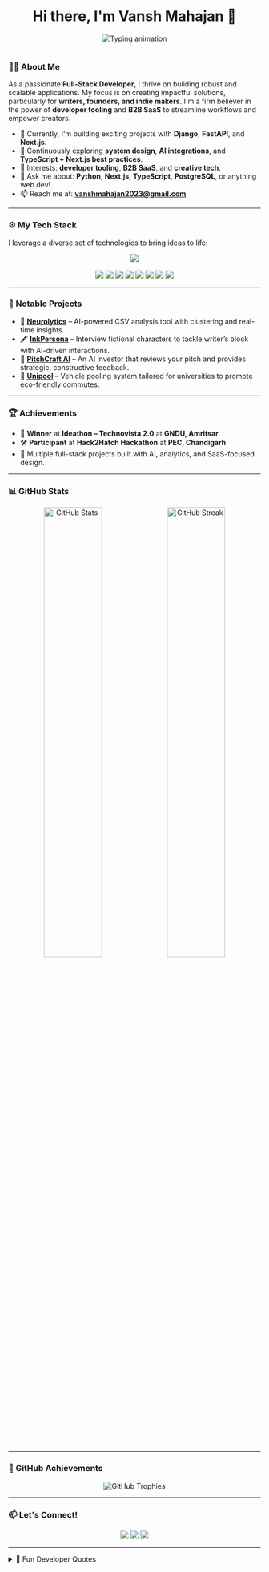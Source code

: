 <h1 align="center">Hi there, I'm Vansh Mahajan 👋</h1>

<p align="center">
  <img src="https://readme-typing-svg.herokuapp.com?font=Fira+Code&weight=600&pause=1000&color=00ADB5&center=true&vCenter=true&width=435&lines=Full-Stack+Developer;Open+Source+Contributor;Lifelong+Learner;Problem+Solver" alt="Typing animation" />
</p>

---

### 👨‍💻 About Me

As a passionate **Full-Stack Developer**, I thrive on building robust and scalable applications. My focus is on creating impactful solutions, particularly for **writers, founders, and indie makers**. I'm a firm believer in the power of **developer tooling** and **B2B SaaS** to streamline workflows and empower creators.

- 🔭 Currently, I'm building exciting projects with **Django**, **FastAPI**, and **Next.js**.
- 🌱 Continuously exploring **system design**, **AI integrations**, and **TypeScript + Next.js best practices**.
- 👀 Interests: **developer tooling**, **B2B SaaS**, and **creative tech**.
- 💬 Ask me about: **Python**, **Next.js**, **TypeScript**, **PostgreSQL**, or anything web dev!
- 📫 Reach me at: **vanshmahajan2023@gmail.com**

---

### ⚙️ My Tech Stack

I leverage a diverse set of technologies to bring ideas to life:

<p align="center">
  <img src="https://skillicons.dev/icons?i=python,django,fastapi,ts,next,js,html,css,bootstrap,postgres,git,vscode" /><br><br>
  <img src="https://img.shields.io/badge/NumPy-013243?style=for-the-badge&logo=numpy&logoColor=white" />
  <img src="https://img.shields.io/badge/Pandas-150458?style=for-the-badge&logo=pandas&logoColor=white" />
  <img src="https://img.shields.io/badge/Seaborn-2D3F6C?style=for-the-badge&logo=python&logoColor=white" />
  <img src="https://img.shields.io/badge/scikit--learn-F7931E?style=for-the-badge&logo=scikit-learn&logoColor=white" />
  <img src="https://img.shields.io/badge/Jupyter-F37626?style=for-the-badge&logo=jupyter&logoColor=white" />
  <img src="https://img.shields.io/badge/Kaggle-20BEFF?style=for-the-badge&logo=kaggle&logoColor=white" />
  <img src="https://img.shields.io/badge/Machine%20Learning-brightgreen?style=for-the-badge&logo=ai&logoColor=white" />
  <img src="https://img.shields.io/badge/Ollama-0177FF?style=for-the-badge&logo=ollama&logoColor=white" />
</p>

---

### 🚀 Notable Projects

- 🧠 **[Neurolytics](https://github.com/vansh16-code/neurolytics)** – AI-powered CSV analysis tool with clustering and real-time insights.
- 🖋️ **[InkPersona](https://github.com/vansh16-code/inkpersona)** – Interview fictional characters to tackle writer’s block with AI-driven interactions.
- 💸 **[PitchCraft AI](https://github.com/vansh16-code/pitchcraft-ai)** – An AI investor that reviews your pitch and provides strategic, constructive feedback.
- 🚗 **[Unipool](https://github.com/vansh16-code/unipool)** – Vehicle pooling system tailored for universities to promote eco-friendly commutes.

---

### 🏆 Achievements

- 🥇 **Winner** at **Ideathon – Technovista 2.0** at **GNDU, Amritsar**
- 🛠️ **Participant** at **Hack2Hatch Hackathon** at **PEC, Chandigarh**
- 🌟 Multiple full-stack projects built with AI, analytics, and SaaS-focused design.

---

### 📊 GitHub Stats

<p align="center">
  <img width="48%" src="https://github-readme-stats.vercel.app/api?username=vansh16-code&show_icons=true&theme=tokyonight" alt="GitHub Stats" />
  <img width="48%" src="https://streak-stats.demolab.com?user=vansh16-code&theme=tokyonight" alt="GitHub Streak" />

</p>

---

### 🏅 GitHub Achievements

<p align="center">
    <img src="https://github-profile-trophy.vercel.app/?username=vansh16-code&theme=tokyonight&no-frame=true&no-bg=true" alt="GitHub Trophies" />
</p>

---

### 📫 Let's Connect!

<p align="center">
  <a href="mailto:vanshmahajan2023@gmail.com"><img src="https://img.shields.io/badge/email-D14836?style=for-the-badge&logo=gmail&logoColor=white" /></a>
  <a href="https://portfolio-ecru-eta-ycrq4feli2.vercel.app/" target="_blank"><img src="https://img.shields.io/badge/Portfolio-000?style=for-the-badge&logo=vercel&logoColor=white" /></a>
  <a href="https://www.linkedin.com/in/vansh-mahajan-267696277/" target="_blank"><img src="https://img.shields.io/badge/LinkedIn-0077B5?style=for-the-badge&logo=linkedin&logoColor=white" /></a>
</p>

---

<details>
<summary>💬 Fun Developer Quotes</summary>

> “Programs must be written for people to read, and only incidentally for machines to execute.” – Harold Abelson  
> “Simplicity is the soul of efficiency.” – Austin Freeman  
> “First, solve the problem. Then, write the code.” – John Johnson  

</details>

